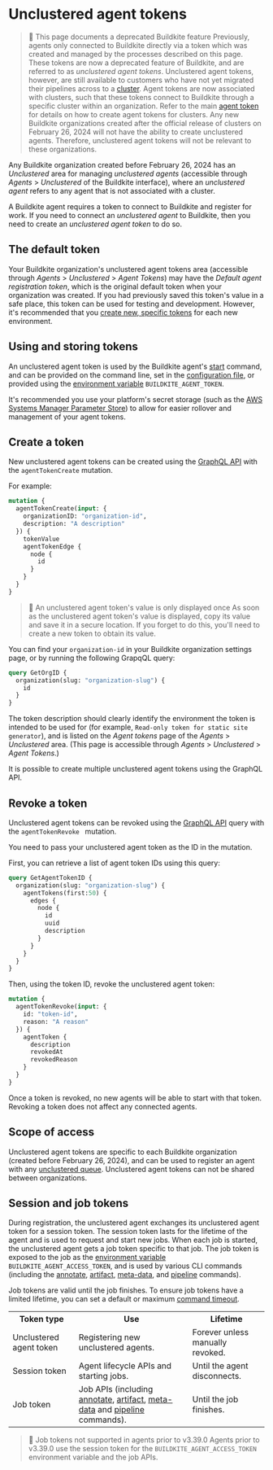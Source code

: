 # Unclustered agent tokens

> 🚧 This page documents a deprecated Buildkite feature
> Previously, agents only connected to Buildkite directly via a token which was created and managed by the processes described on this page. These tokens are now a deprecated feature of Buildkite, and are referred to as _unclustered agent tokens_. Unclustered agent tokens, however, are still available to customers who have not yet migrated their pipelines across to a [cluster](/docs/clusters/overview).
> Agent tokens are now associated with clusters, such that these tokens connect to Buildkite through a specific cluster within an organization. Refer to the main [agent token](/docs/agent/v3/tokens) for details on how to create agent tokens for clusters.
> Any new Buildkite organizations created after the official release of clusters on February 26, 2024 will not have the ability to create unclustered agents. Therefore, unclustered agent tokens will not be relevant to these organizations.

Any Buildkite organization created before February 26, 2024 has an _Unclustered_ area for managing _unclustered agents_ (accessible through _Agents_ > _Unclustered_ of the Buildkite interface), where an _unclustered agent_ refers to any agent that is not associated with a cluster.

A Buildkite agent requires a token to connect to Buildkite and register for work. If you need to connect an _unclustered agent_ to Buildkite, then you need to create an _unclustered agent token_ to do so.

## The default token

<!-- Is this section still valid? Should this instead be called the 'initial unclustered agent token'? -->

Your Buildkite organization's unclustered agent tokens area (accessible through _Agents_ > _Unclustered_ > _Agent Tokens_) may have the _Default agent registration token_, which is the original default token when your organization was created. If you had previously saved this token's value in a safe place, this token can be used for testing and development. However, it's recommended that you [create new, specific tokens](#creating-tokens) for each new environment.

## Using and storing tokens

An unclustered agent token is used by the Buildkite agent's [start](/docs/agent/v3/cli-start#starting-an-agent) command, and can be provided on the command line, set in the [configuration file](/docs/agent/v3/configuration), or provided using the [environment variable](/docs/pipelines/environment-variables) `BUILDKITE_AGENT_TOKEN`.

It's recommended you use your platform's secret storage (such as the [AWS Systems Manager Parameter Store](https://docs.aws.amazon.com/systems-manager/latest/userguide/systems-manager-paramstore.html)) to allow for easier rollover and management of your agent tokens.

## Create a token

New unclustered agent tokens can be created using the [GraphQL API](/docs/apis/graphql-api) with the `agentTokenCreate` mutation.

For example:

```graphql
mutation {
  agentTokenCreate(input: {
    organizationID: "organization-id",
    description: "A description"
  }) {
    tokenValue
    agentTokenEdge {
      node {
        id
      }
    }
  }
}
```

> 📘 An unclustered agent token's value is only displayed once
> As soon as the unclustered agent token's value is displayed, copy its value and save it in a secure location.
> If you forget to do this, you'll need to create a new token to obtain its value.

You can find your `organization-id` in your Buildkite organization settings page, or by running the following GrapqQL query:

```graphql
query GetOrgID {
  organization(slug: "organization-slug") {
    id
  }
}
```

<!--alex ignore clearly-->

The token description should clearly identify the environment the token is intended to be used for (for example, `Read-only token for static site generator`), and is listed on the _Agent tokens_ page of the _Agents_ > _Unclustered_ area. (This page is accessible through _Agents_ > _Unclustered_ > _Agent Tokens_.)

It is possible to create multiple unclustered agent tokens using the GraphQL API.

## Revoke a token

Unclustered agent tokens can be revoked using the [GraphQL API](/docs/apis/graphql/cookbooks/agents#revoke-an-unclustered-agent-token) query with the `agentTokenRevoke ` mutation.

You need to pass your unclustered agent token as the ID in the mutation.

First, you can retrieve a list of agent token IDs using this query:

```graphql
query GetAgentTokenID {
  organization(slug: "organization-slug") {
    agentTokens(first:50) {
      edges {
        node {
          id
          uuid
          description
        }
      }
    }
  }
}
```

Then, using the token ID, revoke the unclustered agent token:

```graphql
mutation {
  agentTokenRevoke(input: {
    id: "token-id",
    reason: "A reason"
  }) {
    agentToken {
      description
      revokedAt
      revokedReason
    }
  }
}
```

Once a token is revoked, no new agents will be able to start with that token. Revoking a token does not affect any connected agents.

## Scope of access

Unclustered agent tokens are specific to each Buildkite organization (created before February 26, 2024), and can be used to register an agent with any [unclustered queue](/docs/agent/v3/queues). Unclustered agent tokens can not be shared between organizations.

## Session and job tokens

During registration, the unclustered agent exchanges its unclustered agent token for a session token. The session token lasts for the lifetime of the agent and is used to request and start new jobs. When each job is started, the unclustered agent gets a job token specific to that job. The job token is exposed to the job as the [environment variable](/docs/pipelines/environment-variables) `BUILDKITE_AGENT_ACCESS_TOKEN`, and is used by various CLI commands (including the [annotate](/docs/agent/v3/cli-annotate), [artifact](/docs/agent/v3/cli-artifact), [meta-data](/docs/agent/v3/cli-meta-data), and [pipeline](/docs/agent/v3/cli-pipeline) commands).

Job tokens are valid until the job finishes. To ensure job tokens have a limited lifetime, you can set a default or maximum [command timeout](/docs/pipelines/build-timeouts#command-timeouts).

<table>
  <tr>
    <th>Token type</th>
    <th>Use</th>
    <th>Lifetime</th>
  </tr>
  <tr>
    <td>Unclustered agent token</td>
    <td>Registering new unclustered agents.</td>
    <td>Forever unless manually revoked.</td>
  </tr>
  <tr>
    <td>Session token</td>
    <td>Agent lifecycle APIs and starting jobs.</td>
    <td>Until the agent disconnects.</td>
  </tr>
  <tr>
    <td>Job token</td>
    <td>Job APIs (including <a href="/docs/agent/v3/cli-annotate">annotate</a>,  <a href="/docs/agent/v3/cli-artifact">artifact</a>,  <a href="/docs/agent/v3/cli-meta-data">meta-data</a> and  <a href="/docs/agent/v3/cli-pipeline">pipeline</a> commands).</td>
    <td>Until the job finishes.</td>
  </tr>
</table>

> 📘 Job tokens not supported in agents prior to v3.39.0
> Agents prior to v3.39.0 use the session token for the `BUILDKITE_AGENT_ACCESS_TOKEN` environment variable and the job APIs.
